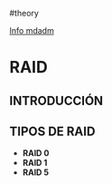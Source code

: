 #theory 

[Info mdadm](mdadm.md)

# RAID

## INTRODUCCIÓN

## TIPOS DE RAID

- **RAID 0**
- **RAID 1**
- **RAID 5**